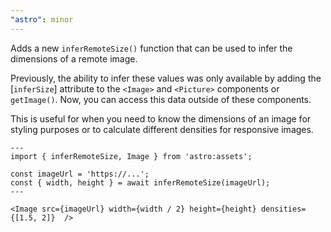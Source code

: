 ```yaml
---
"astro": minor
---
```


Adds a new `inferRemoteSize()` function that can be used to infer the dimensions of a remote image.

 Previously, the ability to infer these values was only available by adding the [`inferSize`] attribute to the `<Image>` and `<Picture>` components or `getImage()`. Now, you can access this data outside of these components. 
 
 This is useful for when you need to know the dimensions of an image for styling purposes or to calculate different densities for responsive images.

```astro
---
import { inferRemoteSize, Image } from 'astro:assets';

const imageUrl = 'https://...';
const { width, height } = await inferRemoteSize(imageUrl);
---

<Image src={imageUrl} width={width / 2} height={height} densities={[1.5, 2]}  />
```
